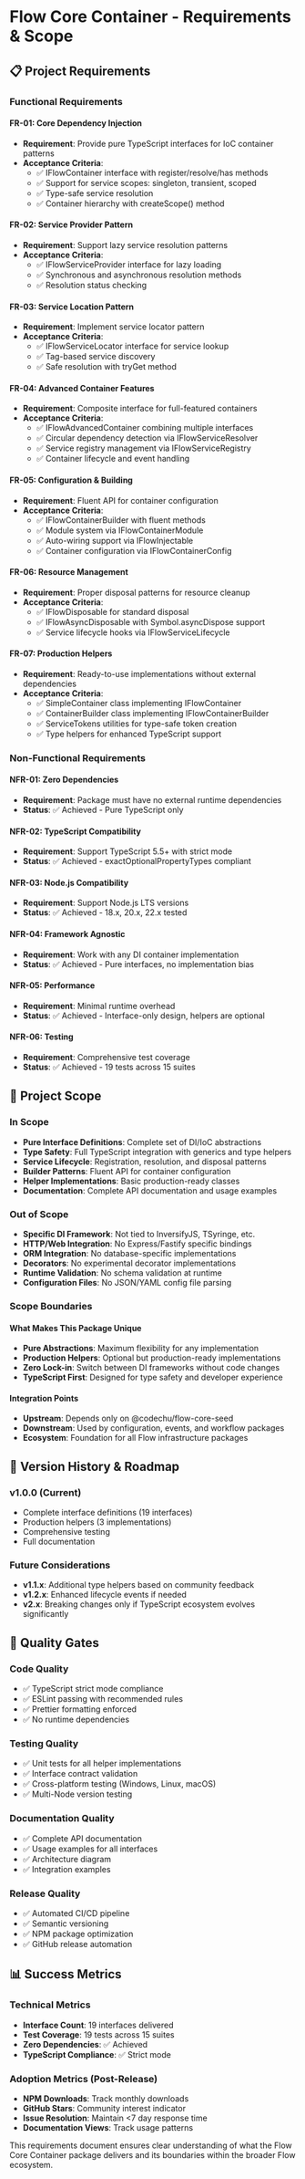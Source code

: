 # Flow Core Container - Requirements & Scope

## 📋 Project Requirements

### Functional Requirements

#### FR-01: Core Dependency Injection
- **Requirement**: Provide pure TypeScript interfaces for IoC container patterns
- **Acceptance Criteria**:
  - ✅ IFlowContainer interface with register/resolve/has methods
  - ✅ Support for service scopes: singleton, transient, scoped
  - ✅ Type-safe service resolution
  - ✅ Container hierarchy with createScope() method

#### FR-02: Service Provider Pattern
- **Requirement**: Support lazy service resolution patterns
- **Acceptance Criteria**:
  - ✅ IFlowServiceProvider interface for lazy loading
  - ✅ Synchronous and asynchronous resolution methods
  - ✅ Resolution status checking

#### FR-03: Service Location Pattern
- **Requirement**: Implement service locator pattern
- **Acceptance Criteria**:
  - ✅ IFlowServiceLocator interface for service lookup
  - ✅ Tag-based service discovery
  - ✅ Safe resolution with tryGet method

#### FR-04: Advanced Container Features
- **Requirement**: Composite interface for full-featured containers
- **Acceptance Criteria**:
  - ✅ IFlowAdvancedContainer combining multiple interfaces
  - ✅ Circular dependency detection via IFlowServiceResolver
  - ✅ Service registry management via IFlowServiceRegistry
  - ✅ Container lifecycle and event handling

#### FR-05: Configuration & Building
- **Requirement**: Fluent API for container configuration
- **Acceptance Criteria**:
  - ✅ IFlowContainerBuilder with fluent methods
  - ✅ Module system via IFlowContainerModule
  - ✅ Auto-wiring support via IFlowInjectable
  - ✅ Container configuration via IFlowContainerConfig

#### FR-06: Resource Management
- **Requirement**: Proper disposal patterns for resource cleanup
- **Acceptance Criteria**:
  - ✅ IFlowDisposable for standard disposal
  - ✅ IFlowAsyncDisposable with Symbol.asyncDispose support
  - ✅ Service lifecycle hooks via IFlowServiceLifecycle

#### FR-07: Production Helpers
- **Requirement**: Ready-to-use implementations without external dependencies
- **Acceptance Criteria**:
  - ✅ SimpleContainer class implementing IFlowContainer
  - ✅ ContainerBuilder class implementing IFlowContainerBuilder
  - ✅ ServiceTokens utilities for type-safe token creation
  - ✅ Type helpers for enhanced TypeScript support

### Non-Functional Requirements

#### NFR-01: Zero Dependencies
- **Requirement**: Package must have no external runtime dependencies
- **Status**: ✅ Achieved - Pure TypeScript only

#### NFR-02: TypeScript Compatibility
- **Requirement**: Support TypeScript 5.5+ with strict mode
- **Status**: ✅ Achieved - exactOptionalPropertyTypes compliant

#### NFR-03: Node.js Compatibility
- **Requirement**: Support Node.js LTS versions
- **Status**: ✅ Achieved - 18.x, 20.x, 22.x tested

#### NFR-04: Framework Agnostic
- **Requirement**: Work with any DI container implementation
- **Status**: ✅ Achieved - Pure interfaces, no implementation bias

#### NFR-05: Performance
- **Requirement**: Minimal runtime overhead
- **Status**: ✅ Achieved - Interface-only design, helpers are optional

#### NFR-06: Testing
- **Requirement**: Comprehensive test coverage
- **Status**: ✅ Achieved - 19 tests across 15 suites

## 🎯 Project Scope

### In Scope
- **Pure Interface Definitions**: Complete set of DI/IoC abstractions
- **Type Safety**: Full TypeScript integration with generics and type helpers
- **Service Lifecycle**: Registration, resolution, and disposal patterns
- **Builder Patterns**: Fluent API for container configuration
- **Helper Implementations**: Basic production-ready classes
- **Documentation**: Complete API documentation and usage examples

### Out of Scope
- **Specific DI Framework**: Not tied to InversifyJS, TSyringe, etc.
- **HTTP/Web Integration**: No Express/Fastify specific bindings
- **ORM Integration**: No database-specific implementations
- **Decorators**: No experimental decorator implementations
- **Runtime Validation**: No schema validation at runtime
- **Configuration Files**: No JSON/YAML config file parsing

### Scope Boundaries

#### What Makes This Package Unique
- **Pure Abstractions**: Maximum flexibility for any implementation
- **Production Helpers**: Optional but production-ready implementations
- **Zero Lock-in**: Switch between DI frameworks without code changes
- **TypeScript First**: Designed for type safety and developer experience

#### Integration Points
- **Upstream**: Depends only on @codechu/flow-core-seed
- **Downstream**: Used by configuration, events, and workflow packages
- **Ecosystem**: Foundation for all Flow infrastructure packages

## 🔄 Version History & Roadmap

### v1.0.0 (Current)
- Complete interface definitions (19 interfaces)
- Production helpers (3 implementations)
- Comprehensive testing
- Full documentation

### Future Considerations
- **v1.1.x**: Additional type helpers based on community feedback
- **v1.2.x**: Enhanced lifecycle events if needed
- **v2.x**: Breaking changes only if TypeScript ecosystem evolves significantly

## 🧪 Quality Gates

### Code Quality
- ✅ TypeScript strict mode compliance
- ✅ ESLint passing with recommended rules
- ✅ Prettier formatting enforced
- ✅ No runtime dependencies

### Testing Quality
- ✅ Unit tests for all helper implementations
- ✅ Interface contract validation
- ✅ Cross-platform testing (Windows, Linux, macOS)
- ✅ Multi-Node version testing

### Documentation Quality
- ✅ Complete API documentation
- ✅ Usage examples for all interfaces
- ✅ Architecture diagram
- ✅ Integration examples

### Release Quality
- ✅ Automated CI/CD pipeline
- ✅ Semantic versioning
- ✅ NPM package optimization
- ✅ GitHub release automation

## 📊 Success Metrics

### Technical Metrics
- **Interface Count**: 19 interfaces delivered
- **Test Coverage**: 19 tests across 15 suites
- **Zero Dependencies**: ✅ Achieved
- **TypeScript Compliance**: ✅ Strict mode

### Adoption Metrics (Post-Release)
- **NPM Downloads**: Track monthly downloads
- **GitHub Stars**: Community interest indicator
- **Issue Resolution**: Maintain <7 day response time
- **Documentation Views**: Track usage patterns

This requirements document ensures clear understanding of what the Flow Core Container package delivers and its boundaries within the broader Flow ecosystem.